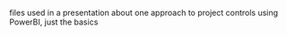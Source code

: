 files used in a presentation about one approach to project controls using PowerBI, just the basics 

